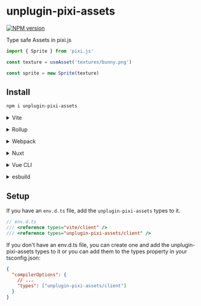 # unplugin-pixi-assets

[![NPM version](https://img.shields.io/npm/v/unplugin-pixi-assets?color=a1b858&label=)](https://www.npmjs.com/package/unplugin-pixi-assets)

Type safe Assets in pixi.js

```ts
import { Sprite } from 'pixi.js'

const texture = useAsset('textures/bunny.png')

const sprite = new Sprite(texture)
```

## Install

```bash
npm i unplugin-pixi-assets
```

<details>
<summary>Vite</summary><br>

```ts
// vite.config.ts
import PixiAssets from 'unplugin-pixi-assets/vite'

export default defineConfig({
  plugins: [
    PixiAssets({ /* options */ }),
  ],
})
```

Example: [`playground/`](./playground/)

<br></details>

<details>
<summary>Rollup</summary><br>

```ts
// rollup.config.js
import PixiAssets from 'unplugin-pixi-assets/rollup'

export default {
  plugins: [
    PixiAssets({ /* options */ }),
  ],
}
```

<br></details>


<details>
<summary>Webpack</summary><br>

```ts
// webpack.config.js
module.exports = {
  /* ... */
  plugins: [
    require('unplugin-pixi-assets/webpack')({ /* options */ })
  ]
}
```

<br></details>

<details>
<summary>Nuxt</summary><br>

```ts
// nuxt.config.js
export default defineNuxtConfig({
  modules: [
    ['unplugin-pixi-assets/nuxt', { /* options */ }],
  ],
})
```

> This module works for both Nuxt 2 and [Nuxt Vite](https://github.com/nuxt/vite)

<br></details>

<details>
<summary>Vue CLI</summary><br>

```ts
// vue.config.js
module.exports = {
  configureWebpack: {
    plugins: [
      require('unplugin-pixi-assets/webpack')({ /* options */ }),
    ],
  },
}
```

<br></details>

<details>
<summary>esbuild</summary><br>

```ts
// esbuild.config.js
import { build } from 'esbuild'
import PixiAssets from 'unplugin-pixi-assets/esbuild'

build({
  plugins: [PixiAssets()],
})
```

<br></details>

## Setup

If you have an `env.d.ts` file, add the `unplugin-pixi-assets` types to it.

```ts
// env.d.ts
/// <reference types="vite/client" />
/// <reference types="unplugin-pixi-assets/client" />
```

If you don't have an env.d.ts file, you can create one and add the unplugin-pixi-assets types to it or you can add them to the types property in your tsconfig.json:

```json
{
  "compilerOptions": {
    // ...
    "types": ["unplugin-pixi-assets/client"]
  }
}
```
